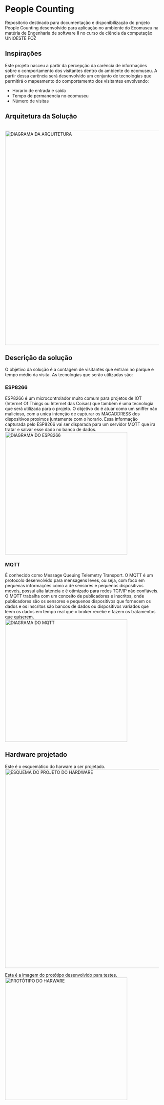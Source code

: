 # People Counting

Repositorio destinado para documentação e disponibilização do projeto People Counting desenvolvido para aplicação no ambiente do Ecomuseu na matéria de Engenharia de software II no curso de ciência da computação UNIOESTE FOZ

## Inspirações

Este projeto nasceu a partir da percepção da carência de informações sobre o comportamento dos visitantes dentro do ambiente do ecomuseu. A partir dessa carência será desenvolvido um conjunto de tecnologias que permitirá o mapeamento do comportamento dos visitantes envolvendo:
* Horario de entrada e saída
* Tempo de permanencia no ecomuseu
* Número de visitas

## Arquitetura da Solução
<br /><img alt="DIAGRAMA DA ARQUITETURA" src="https://raw.githubusercontent.com/filipecavalc/People-Counting/master/Arquitetura%20da%20solu%C3%A7%C3%A3o.png" width="700">

## Descrição da solução

O objetivo da solução é a contagem de visitantes que entram no parque e tempo médio da visita.
As tecnologias que serão utilizadas são:

### ESP8266

ESP8266 é um microcontrolador muito comum para projetos de IOT (Internet Of Things ou Internet das Coisas) que também é uma tecnologia que será utilizada para o projeto.
O objetivo do é atuar como um sniffer não malicioso, com a unica intenção de capturar os MACADDRESS dos dispositivos proximos juntamente com o horario. Essa informação capturada pelo ESP8266 vai ser disparada para um servidor MQTT que ira tratar e salvar esse dado no banco de dados.
<br /><img alt="DIAGRAMA DO ESP8266" src="https://raw.githubusercontent.com/filipecavalc/People-Counting/master/ESP8266%20pinout%20NODEMCU.jpeg" width="400">

### MQTT

É conhecido como Message Queuing Telemetry Transport. O MQTT é um protocolo desenvolvido para mensagens leves, ou seja, com foco em pequenas informações como a de sensores e pequenos dispositivos moveis, possui alta latencia e é otimizado para redes TCP/IP não confiáveis.
O MQTT trabalha com um conceito de publicadores e inscritos, onde publicadores são os sensores e pequenos dispositivos que fornecem os dados e os inscritos são bancos de dados ou dispositivos variados que leem os dados em tempo real que o broker recebe e fazem os tratamentos que quiserem.
<br /><img alt="DIAGRAMA DO MQTT" src="https://raw.githubusercontent.com/filipecavalc/People-Counting/master/MQTT%20DIAGRAM.png" width="400">

## Hardware projetado

Este é o esquemático do harware a ser projetado.
<br /><img alt="ESQUEMA DO PROJETO DO HARDWARE" src="https://raw.githubusercontent.com/filipecavalc/People-Counting/master/Projeto%20do%20Hardware.png" width="650">

Esta é a imagem do protótipo desenvolvido para testes.
<br /><img alt="PROTÓTIPO DO HARWARE" src="https://raw.githubusercontent.com/filipecavalc/People-Counting/master/Prot%C3%B3tipo%20do%20Hardware.png" width="400">
